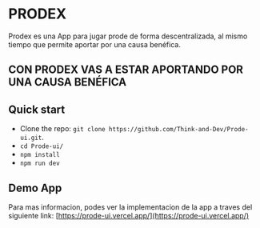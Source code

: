 # PRODEX

Prodex es una App para jugar prode de forma descentralizada, al mismo tiempo que permite aportar por una causa benéfica.

## CON PRODEX VAS A ESTAR APORTANDO POR UNA CAUSA BENÉFICA

## Quick start

- Clone the repo: `git clone https://github.com/Think-and-Dev/Prode-ui.git`.
- `cd Prode-ui/`
- `npm install`
- `npm run dev`

## Demo App

Para mas informacion, podes ver la implementacion de la app a traves del siguiente link: [https://prode-ui.vercel.app/](https://prode-ui.vercel.app/)
